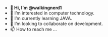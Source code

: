 - **👋 Hi, I’m @walkingnerd1**
- 👀 I’m interested in computer technology.
- 🌱 I’m currently learning JAVA.
- 💞️ I’m looking to collaborate on development.
- 📫 How to reach me ...

<!---
walkingnerd1/walkingnerd1 is a ✨ special ✨ repository because its `README.md` (this file) appears on your GitHub profile.
You can click the Preview link to take a look at your changes.
--->

